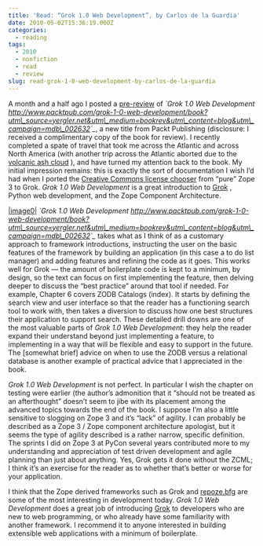 ```yaml
---
title: 'Read: “Grok 1.0 Web Development”, by Carlos de la Guardia'
date: 2010-05-02T15:36:19.000Z
categories:
  - reading
tags:
  - 2010
  - nonfiction
  - read
  - review
slug: read-grok-1-0-web-development-by-carlos-de-la-guardia
---
```

A month and a half ago I posted a [pre-review][1]  of _\`Grok 1.0 Web Development <http://www.packtpub.com/grok-1-0-web-development/book?utm\_source=yergler.net&utm\_medium=bookrev&utm\_content=blog&utm\_campaign=mdb\_002632>\`\__, a new title from Packt Publishing (disclosure: I received a complimentary copy of the book for review). I recently completed a spate of travel that took me across the Atlantic and across North America (with another trip across the Atlantic aborted due to the [volcanic ash cloud][2] ), and have turned my attention back to the book. My initial impression remains: this is exactly the sort of documentation I wish I’d had when I ported the [Creative Commons license chooser][3]  from “pure” Zope 3 to Grok. _Grok 1.0 Web Development_ is a great introduction to [Grok][4] , Python web development, and the Zope Component Architecture.

[|image0|][5] _\`Grok 1.0 Web Development <http://www.packtpub.com/grok-1-0-web-development/book?utm\_source=yergler.net&utm\_medium=bookrev&utm\_content=blog&utm\_campaign=mdb\_002632>\`\__ takes what as I think of as a customary approach to framework introductions, instructing the user on the basic features of the framework by building an application (in this case a to do list manager) and adding features and refining the code as it goes. This works well for Grok — the amount of boilerplate code is kept to a minimum, by design, so the text can focus on first implementing the feature, then delving deeper to discuss the “best practice” around that tool if needed. For example, Chapter 6 covers ZODB Catalogs (index). It starts by defining the search view and user interface so that the reader has a functioning search tool to work with, then takes a diversion to discuss how one best structures their application to support search. These detailed drill downs are one of the most valuable parts of _Grok 1.0 Web Development_: they help the reader expand their understand beyond just implementing a feature, to implementing in a way that will be flexible and easy to support in the future. The [somewhat brief] advice on when to use the ZODB versus a relational database is another example of practical advice that I appreciated in the book.

_Grok 1.0 Web Development_ is not perfect. In particular I wish the chapter on testing were earlier (the author’s admonition that it “should not be treated as an afterthought” doesn’t seem to jibe with its placement among the advanced topics towards the end of the book. I suppose I’m also a little sensitive to slogging on Zope 3 and it’s “lack” of agility. I can probably be described as a Zope 3 / Zope component architecture apologist, but it seems the type of agility described is a rather narrow, specific definition. The sprints I did on Zope 3 at PyCon several years contributed more to my understanding and appreciation of test driven development and agile planning than just about anything. Yes, Grok gets it done without the ZCML; I think it’s an exercise for the reader as to whether that’s better or worse for your application.

I think that the Zope derived frameworks such as Grok and [repoze.bfg][6]  are some of the most interesting in development today. _Grok 1.0 Web Development_ does a great job of introducing [Grok][4]  to developers who are new to web programming, or who already have some familiarity with another framework. I recommend it to anyone interested in building extensible web applications with a minimum of boilerplate.



 [1]: http://yergler.net/blog/2010/03/16/pre-read-grok-1-0-web-development/
 [2]: http://en.wikipedia.org/wiki/2010_eruptions_of_Eyjafjallaj%C3%B6kull
 [3]: http://creativecommons.org/choose/
 [4]: http://grok.zope.org/
 [5]: http://www.packtpub.com/grok-1-0-web-development/book?utm_source=yergler.net&utm_medium=bookrev&utm_content=blog&utm_campaign=mdb_002632
 [6]: http://bfg.repoze.org/
